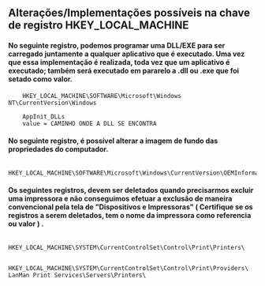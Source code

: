 Alterações/Implementações possíveis na chave de registro HKEY_LOCAL_MACHINE
----------------------------------------------------------------------------


#### No seguinte registro, podemos programar uma DLL/EXE para ser carregado juntamente a qualquer aplicativo que é executado. Uma vez que essa implementação é realizada, toda vez que um aplicativo é executado; também será executado em pararelo a .dll ou .exe que foi setado como valor.


		HKEY_LOCAL_MACHINE\SOFTWARE\Microsoft\Windows NT\CurrentVersion\Windows

		AppInit_DLLs
		value = CAMINHO ONDE A DLL SE ENCONTRA


#### No seguinte registro, é possível alterar a imagem de fundo das propriedades do computador.


		HKEY_LOCAL_MACHINE\SOFTWARE\Microsoft\Windows\CurrentVersion\OEMInformation



#### Os seguintes registros, devem ser deletados quando precisarmos excluir uma impressora e não conseguimos efetuar a exclusão de maneira convencional pela tela de "Dispositivos e Impressoras" ( Certifique se os registros a serem deletados, tem o nome da impressora como referencia ou valor ) .


		HKEY_LOCAL_MACHINE\SYSTEM\CurrentControlSet\Control\Print\Printers\

		HKEY_LOCAL_MACHINE\SYSTEM\CurrentControlSet\Control\Print\Providers\ LanMan Print Services\Servers\Printers\